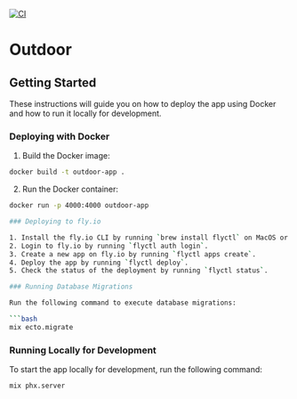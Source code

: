[![CI](https://github.com/ripple0328/outdoor/actions/workflows/ci.yml/badge.svg)](https://github.com/ripple0328/outdoor/actions/workflows/ci.yml)

# Outdoor


## Getting Started

These instructions will guide you on how to deploy the app using Docker and how to run it locally for development.

### Deploying with Docker

1. Build the Docker image:

```bash
docker build -t outdoor-app .
```

2. Run the Docker container:

```bash
docker run -p 4000:4000 outdoor-app

### Deploying to fly.io

1. Install the fly.io CLI by running `brew install flyctl` on MacOS or `curl -L https://fly.io/install.sh | sh` on Linux.
2. Login to fly.io by running `flyctl auth login`.
3. Create a new app on fly.io by running `flyctl apps create`.
4. Deploy the app by running `flyctl deploy`.
5. Check the status of the deployment by running `flyctl status`.

### Running Database Migrations

Run the following command to execute database migrations:

```bash
mix ecto.migrate
```

### Running Locally for Development

To start the app locally for development, run the following command:

```bash
mix phx.server
```